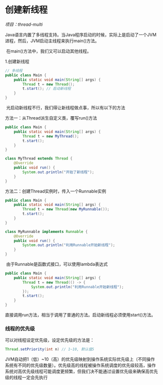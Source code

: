 # 创建新线程

*项目：thread-multi*

​	Java语言内置了多线程支持。当Java程序启动的时候，实际上是启动了一个JVM进程，然后，JVM启动主线程来执行main()方法。

​	在main()方法中，我们又可以启动其他线程。

1.创建新线程

```java
// 多线程
public class Main {
    public static void main(String[] args) {
        Thread t = new Thread();
        t.start(); // 启动新线程
    }
}
```



​	光启动新线程不行，我们得让新线程做点事，所以有以下的方法

方法一：从Thread派生自定义类，覆写run()方法

```java
public class Main {
    public static void main(String[] args) {
        Thread t = new MyThread();
        t.start();
    }
}

class MyThread extends Thread {
    @Override
    public void run() {
        System.out.println("开始了新线程");
    }
}
```



方法二：创建Thread实例时，传入一个Runnable实例

```java
public class Main {
    public static void main(String[] args) {
        Thread t = new Thread(new MyRunnable());
        t.start();
    }
}

class MyRunnable implements Runnable {
    @Override
    public void run() {
        System.out.println("利用Runnable开始新线程");
    }
}
```

​	由于Runnable是函数式接口，可以使用lambda表达式

```java
public class Main {
    public static void main(String[] args) {
        Thread t = new Thread(() -> {
            System.out.println("利用Runnable开始新线程");
        });
        t.start();
    }
}
```





 直接调用run方法，相当于调用了普通的方法。启动新线程必须使用start()方法。



### 线程的优先级

可以对线程设定优先级，设定优先级的方法是：

```java
Thread.setPriority(int n) // 1~10, 默认值5
```

JVM自动把1（低）~10（高）的优先级映射到操作系统实际优先级上（不同操作系统有不同的优先级数量）。优先级高的线程被操作系统调度的优先级较高，操作系统对高优先级线程可能调度更频繁，但我们决不能通过设置优先级来确保高优先级的线程一定会先执行







